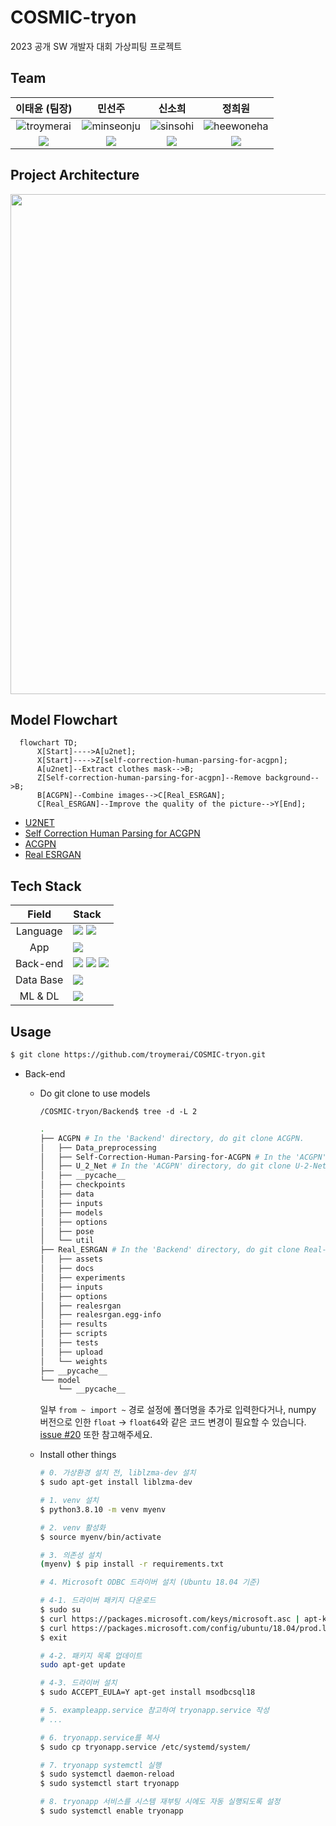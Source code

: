 # COSMIC-tryon
2023 공개 SW 개발자 대회 가상피팅 프로젝트


## Team

| **이태윤 (팀장)** | **민선주** | **신소희** | **정희원** |
|:---:|:---:|:---:|:---:|
| ![troymerai](https://github.com/troymerai.png) | ![minseonju](https://github.com/minseonju.png) | ![sinsohi](https://github.com/sinsohi.png) | ![heewoneha](https://github.com/heewoneha.png) |
| <a href="mailto:16alexandros57@gmail.com"><img src="https://img.shields.io/badge/EMAIL-F0F0F0?style=flat-square&logo=Gmail&logoColor=orange&link=mailto:16alexandros57@gmail.com"/></a> | <a href="mailto:10sc1108@naver.com"><img src="https://img.shields.io/badge/EMAIL-F0F0F0?style=flat-square&logo=Gmail&logoColor=orange&link=mailto:10sc1108@naver.com"/></a> | <a href="mailto:sinsohi4280@gmail.com"><img src="https://img.shields.io/badge/EMAIL-F0F0F0?style=flat-square&logo=Gmail&logoColor=orange&link=mailto:sinsohi4280@gmail.com"/></a> | <a href="mailto:jhw07191@gmail.com"><img src="https://img.shields.io/badge/EMAIL-F0F0F0?style=flat-square&logo=Gmail&logoColor=orange&link=mailto:jhw07191@gmail.com"/></a> |


## Project Architecture
<img align="center" width="800" src="https://github.com/troymerai/COSMIC-tryon/assets/74031620/53a7432e-a050-4302-8ad6-01013310dd73">


## Model Flowchart

```mermaid
  flowchart TD;
      X[Start]---->A[u2net];
      X[Start]---->Z[self-correction-human-parsing-for-acgpn];
      A[u2net]--Extract clothes mask-->B;
      Z[Self-correction-human-parsing-for-acgpn]--Remove background-->B;
      B[ACGPN]--Combine images-->C[Real_ESRGAN];
      C[Real_ESRGAN]--Improve the quality of the picture-->Y[End];
```

- [U2NET](https://github.com/xuebinqin/U-2-Net)
- [Self Correction Human Parsing for ACGPN](https://github.com/GoGoDuck912/Self-Correction-Human-Parsing)
- [ACGPN](https://github.com/minar09/ACGPN)
- [Real ESRGAN](https://github.com/xinntao/Real-ESRGAN)


## Tech Stack

| Field | Stack |
|:---:|:---|
| Language | <img src="https://img.shields.io/badge/Python-3776AB?style=for-the-badge&logo=Python&logoColor=white"/> <img src="https://img.shields.io/badge/Dart-58ACFA?style=for-the-badge&logo=dart&logoColor=013ADF"/> |
| App | <img src="https://img.shields.io/badge/Flutter-FAFAFA?style=for-the-badge&logo=flutter&logoColor=013ADF"/> |
| Back-end | <img src="https://img.shields.io/badge/Flask-black?style=for-the-badge&logo=flask&logoColor=white"/> <img src="https://img.shields.io/badge/Gunicorn-E6E6E6?style=for-the-badge&logo=gunicorn&logoColor=298A08"/> <img src="https://img.shields.io/badge/Nginx-21610B?style=for-the-badge&logo=Nginx&logoColor=white"/> |
| Data Base |  <img src="https://img.shields.io/badge/Azure SQL DB (MSSQL)-017CEE?style=for-the-badge&logo=microsoft&logoColor=white"/>  |
| ML & DL |  <img src="https://img.shields.io/badge/Google Colab-gray?style=for-the-badge&logo=googlecolab&logoColor=FF8000"/>  |


## Usage

```bash
$ git clone https://github.com/troymerai/COSMIC-tryon.git
```

- Back-end

  - Do git clone to use models

    `/COSMIC-tryon/Backend$ tree -d -L 2`

    ```bash
    .
    ├── ACGPN # In the 'Backend' directory, do git clone ACGPN.
    │   ├── Data_preprocessing
    │   ├── Self-Correction-Human-Parsing-for-ACGPN # In the 'ACGPN' directory, do git clone Self-Correction-Human-Parsing-for-ACGPN.
    │   ├── U_2_Net # In the 'ACGPN' directory, do git clone U-2-Net, and change the name of this folder like this.
    │   ├── __pycache__
    │   ├── checkpoints
    │   ├── data
    │   ├── inputs
    │   ├── models
    │   ├── options
    │   ├── pose
    │   └── util
    ├── Real_ESRGAN # In the 'Backend' directory, do git clone Real-ESRGAN, and change the name of this folder like this.
    │   ├── assets
    │   ├── docs
    │   ├── experiments
    │   ├── inputs
    │   ├── options
    │   ├── realesrgan
    │   ├── realesrgan.egg-info
    │   ├── results
    │   ├── scripts
    │   ├── tests
    │   ├── upload
    │   └── weights
    ├── __pycache__
    └── model
        └── __pycache__
    ```
    
    일부 `from ~ import ~` 경로 설정에 폴더명을 추가로 입력한다거나, numpy 버전으로 인한 `float` → `float64`와 같은 코드 변경이 필요할 수 있습니다. [issue #20](https://github.com/troymerai/COSMIC-tryon/issues/20) 또한 참고해주세요.

  - Install other things

    ```bash
    # 0. 가상환경 설치 전, liblzma-dev 설치
    $ sudo apt-get install liblzma-dev

    # 1. venv 설치
    $ python3.8.10 -m venv myenv

    # 2. venv 활성화
    $ source myenv/bin/activate

    # 3. 의존성 설치
    (myenv) $ pip install -r requirements.txt

    # 4. Microsoft ODBC 드라이버 설치 (Ubuntu 18.04 기준)
    
    # 4-1. 드라이버 패키지 다운로드
    $ sudo su
    $ curl https://packages.microsoft.com/keys/microsoft.asc | apt-key add -
    $ curl https://packages.microsoft.com/config/ubuntu/18.04/prod.list > /etc/apt/sources.list.d/mssql-release.list
    $ exit

    # 4-2. 패키지 목록 업데이트
    sudo apt-get update

    # 4-3. 드라이버 설치
    $ sudo ACCEPT_EULA=Y apt-get install msodbcsql18

    # 5. exampleapp.service 참고하여 tryonapp.service 작성
    # ...

    # 6. tryonapp.service를 복사
    $ sudo cp tryonapp.service /etc/systemd/system/

    # 7. tryonapp systemctl 실행
    $ sudo systemctl daemon-reload
    $ sudo systemctl start tryonapp

    # 8. tryonapp 서비스를 시스템 재부팅 시에도 자동 실행되도록 설정
    $ sudo systemctl enable tryonapp
    ```

